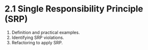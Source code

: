# 2.1 Single Responsibility Principle (SRP)

1. Definition and practical examples. 
2. Identifying SRP violations. 
3. Refactoring to apply SRP.